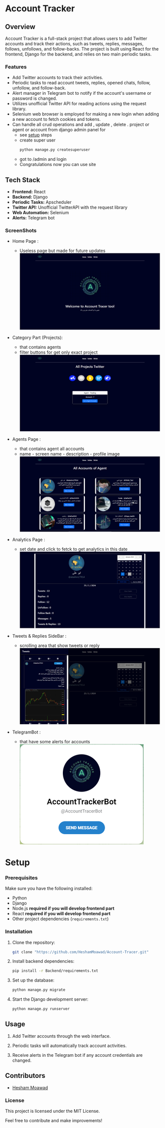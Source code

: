 # Account Tracker

## Overview

Account Tracker is a full-stack project that allows users to add Twitter accounts and track their actions, such as tweets, replies, messages, follows, unfollows, and follow-backs. The project is built using React for the frontend, Django for the backend, and relies on two main periodic tasks.

### Features

- Add Twitter accounts to track their activities.
- Periodic tasks to read account tweets, replies, opened chats, follow, unfollow, and follow-back.
- Alert manager in Telegram bot to notify if the account's username or password is changed.
- Utilizes unofficial Twitter API for reading actions using the request library.
- Selenium web browser is employed for making a new login when adding a new account to fetch cookies and tokens.
- Can handle all crud operations and add , update , delete .  project or agent or account from django admin panel for
    - see [setup](#setup) steps  
    - create super user
        ```bash
        python manage.py createsuperuser
        ```
    - got to /admin and login 
    - Congratulations now you can use site

## Tech Stack

- **Frontend:** React
- **Backend:** Django
- **Periodic Tasks:** Apscheduler
- **Twitter API:** Unofficial TwitterAPI with the request library
- **Web Automation:** Selenium
- **Alerts:** Telegram bot

### ScreenShots

- Home Page : 
    - Useless page but made for future updates
    ![Screenshot](1.PNG) 

- Category Part (Projects):
    - that contains agents 
    - filter buttons for get only exact project
    ![Screenshot](2.PNG) 

- Agents Page :
    - that contains agent all accounts 
    - name - screen name - description - profile image
    ![Screenshot](3.PNG) 

- Analytics Page :
    - set date and click to fetck to get analytics in this date
    ![Screenshot](4.PNG) 

- Tweets & Replies SideBar :
    - scrolling area that show tweets or reply
    ![Screenshot](5.PNG) 

- TelegramBot :
    - that have some alerts for accounts
    ![Screenshot](bot.PNG) 

# Setup

### Prerequisites

Make sure you have the following installed:

- Python
- Django
- Node.js **required if you will develop frontend part**
- React **required if you will develop frontend part**
- Other project dependencies (`requirements.txt`)

### Installation

1. Clone the repository:

   ```bash
   git clone "https://github.com/HeshamMoawad/Account-Tracer.git"
   ```

2. Install backend dependencies:
    ```bash
    pip install -r Backend/requirements.txt
    ```
3. Set up the database:
    ```bash
    python manage.py migrate
    ```
4. Start the Django development server:
    ```bash
    python manage.py runserver
    ```
## Usage

1. Add Twitter accounts through the web interface.

2. Periodic tasks will automatically track account activities.

3. Receive alerts in the Telegram bot if any account credentials are changed.


## Contributors
- [Hesham Moawad](https://github.com/HeshamMoawad)

### License

This project is licensed under the MIT License.

Feel free to contribute and make improvements!

